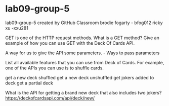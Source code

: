 # lab09-group-5
lab09-group-5 created by GitHub Classroom
brodie fogarty - bfog012
ricky xu -xxu281

GET is one of the HTTP request methods. What is a GET method? Give an example of how you can use GET with the Deck Of Cards API.
  
  A way for us to give the API some parameters. - Ways to pass parameters  

List all available features that you can use from Deck of Cards. For example, one of the APIs you can use is to shuffle cards.

  get a new deck shuffled 
  get a new deck unshuffled 
  get jokers added to deck 
  get a partial deck

What is the API for getting a brand new deck that also includes two jokers?
  https://deckofcardsapi.com/api/deck/new/
  

